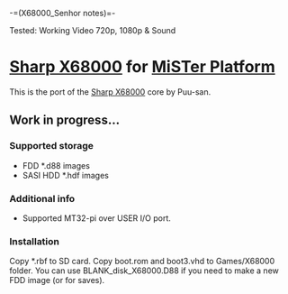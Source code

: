 -=(X68000_Senhor notes)=-

Tested: Working Video 720p, 1080p & Sound

# [Sharp X68000](https://en.wikipedia.org/wiki/X68000) for [MiSTer Platform](https://github.com/MiSTer-devel/Main_MiSTer/wiki)

This is the port of the [Sharp X68000](http://fpga8801.seesaa.net/category/24786679-1.html) core by Puu-san.

## Work in progress...

### Supported storage
* FDD *.d88 images
* SASI HDD *.hdf images

### Additional info
- Supported MT32-pi over USER I/O port.

### Installation
Copy *.rbf to SD card. Copy boot.rom and boot3.vhd to Games/X68000 folder.
You can use BLANK_disk_X68000.D88 if you need to make a new FDD image (or for saves).
